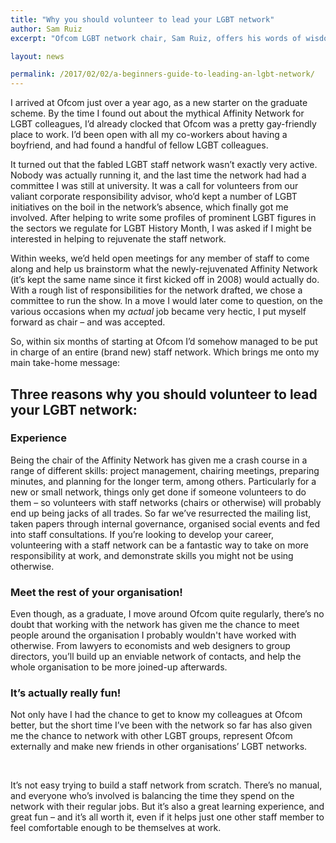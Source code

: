 ```yaml
---
title: "Why you should volunteer to lead your LGBT network"
author: Sam Ruiz
excerpt: "Ofcom LGBT network chair, Sam Ruiz, offers his words of wisdom to anybody thinking about volunteering to lead their department's LGBT network."

layout: news

permalink: /2017/02/02/a-beginners-guide-to-leading-an-lgbt-network/
---
```


I arrived at Ofcom just over a year ago, as a new starter on the graduate scheme. By the time I found out about the mythical Affinity Network for LGBT colleagues, I’d already clocked that Ofcom was a pretty gay-friendly place to work. I’d been open with all my co-workers about having a boyfriend, and had found a handful of fellow LGBT colleagues.

It turned out that the fabled LGBT staff network wasn’t exactly very active. Nobody was actually running it, and the last time the network had had a committee I was still at university. It was a call for volunteers from our valiant corporate responsibility advisor, who’d kept a number of LGBT initiatives on the boil in the network’s absence, which finally got me involved. After helping to write some profiles of prominent LGBT figures in the sectors we regulate for LGBT History Month, I was asked if I might be interested in helping to rejuvenate the staff network.

Within weeks, we’d held open meetings for any member of staff to come along and help us brainstorm what the newly-rejuvenated Affinity Network (it’s kept the same name since it first kicked off in 2008) would actually do. With a rough list of responsibilities for the network drafted, we chose a committee to run the show. In a move I would later come to question, on the various occasions when my <em>actual</em> job became very hectic, I put myself forward as chair – and was accepted.

So, within six months of starting at Ofcom I’d somehow managed to be put in charge of an entire (brand new) staff network. Which brings me onto my main take-home message:

## Three reasons why you should volunteer to lead your LGBT network:

### Experience

Being the chair of the Affinity Network has given me a crash course in a range of different skills: project management, chairing meetings, preparing minutes, and planning for the longer term, among others. Particularly for a new or small network, things only get done if someone volunteers to do them – so volunteers with staff networks (chairs or otherwise) will probably end up being jacks of all trades. So far we’ve resurrected the mailing list, taken papers through internal governance, organised social events and fed into staff consultations. If you’re looking to develop your career, volunteering with a staff network can be a fantastic way to take on more responsibility at work, and demonstrate skills you might not be using otherwise.

### Meet the rest of your organisation!

Even though, as a graduate, I move around Ofcom quite regularly, there’s no doubt that working with the network has given me the chance to meet people around the organisation I probably wouldn't have worked with otherwise. From lawyers to economists and web designers to group directors, you’ll build up an enviable network of contacts, and help the whole organisation to be more joined-up afterwards.</li>

### It’s actually really fun!

Not only have I had the chance to get to know my colleagues at Ofcom better, but the short time I’ve been with the network so far has also given me the chance to network with other LGBT groups, represent Ofcom externally and make new friends in other organisations’ LGBT networks.</li>
</ul>
&nbsp;

It’s not easy trying to build a staff network from scratch. There’s no manual, and everyone who’s involved is balancing the time they spend on the network with their regular jobs. But it’s also a great learning experience, and great fun – and it’s all worth it, even if it helps just one other staff member to feel comfortable enough to be themselves at work.